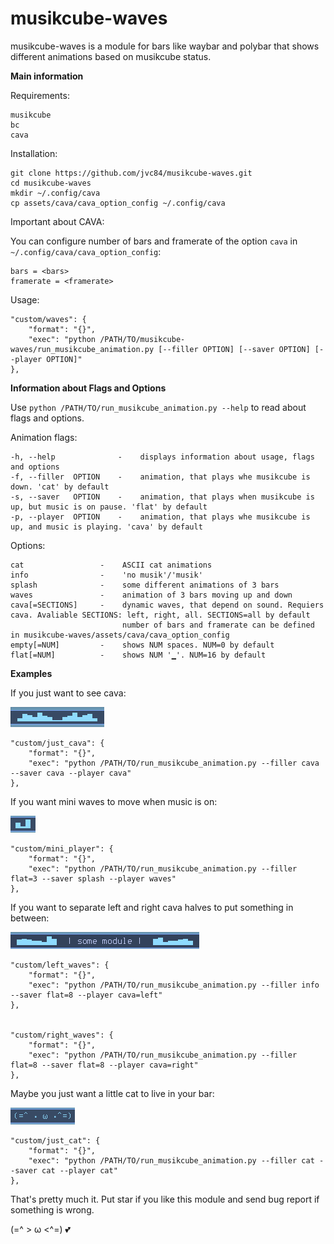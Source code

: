 # musikcube-waves

musikcube-waves is a module for bars like waybar and polybar that shows different animations based on musikcube status.

**Main information**

Requirements:

```
musikcube
bc
cava
```

Installation:

```
git clone https://github.com/jvc84/musikcube-waves.git
cd musikcube-waves
mkdir ~/.config/cava
cp assets/cava/cava_option_config ~/.config/cava
```

Important about CAVA:

You can configure number of bars and framerate of the option ```cava``` in ```~/.config/cava/cava_option_config```:

```
bars = <bars>
framerate = <framerate>
```

Usage:
```
"custom/waves": {
    "format": "{}",
    "exec": "python /PATH/TO/musikcube-waves/run_musikcube_animation.py [--filler OPTION] [--saver OPTION] [--player OPTION]"
},
```
 
**Information about Flags and Options**

Use ```python /PATH/TO/run_musikcube_animation.py --help``` to read about flags and options.


Animation flags:
```
-h, --help              -    displays information about usage, flags and options
-f, --filler  OPTION    -    animation, that plays whe musikcube is down. 'cat' by default
-s, --saver   OPTION    -    animation, that plays when musikcube is up, but music is on pause. 'flat' by default
-p, --player  OPTION    -    animation, that plays whe musikcube is up, and music is playing. 'cava' by default
```         

Options:
```
cat                 -    ASCII cat animations
info                -    'no musik'/'musik' 
splash              -    some different animations of 3 bars
waves               -    animation of 3 bars moving up and down
cava[=SECTIONS]     -    dynamic waves, that depend on sound. Requiers cava. Avaliable SECTIONS: left, right, all. SECTIONS=all by default
                         number of bars and framerate can be defined in musikcube-waves/assets/cava/cava_option_config
empty[=NUM]         -    shows NUM spaces. NUM=0 by default
flat[=NUM]          -    shows NUM '▁'. NUM=16 by default

```

**Examples**

If you just want to see cava:

![plot](doc/images/cava_example.png)

```
"custom/just_cava": {
    "format": "{}",
    "exec": "python /PATH/TO/run_musikcube_animation.py --filler cava --saver cava --player cava"
},
```

If you want mini waves to move when music is on:

![plot](doc/images/waves_example.png)

```
"custom/mini_player": {
    "format": "{}",
    "exec": "python /PATH/TO/run_musikcube_animation.py --filler flat=3 --saver splash --player waves"
},
```

If you want to separate left and right cava halves to put something in between:

![plot](doc/images/double_cava_example.png)

```
"custom/left_waves": {
    "format": "{}",
    "exec": "python /PATH/TO/run_musikcube_animation.py --filler info --saver flat=8 --player cava=left"
},


"custom/right_waves": {
    "format": "{}",
    "exec": "python /PATH/TO/run_musikcube_animation.py --filler flat=8 --saver flat=8 --player cava=right"
},
```

Maybe you just want a little cat to live in your bar:  

![plot](doc/images/cat_example.png)

```
"custom/just_cat": {
    "format": "{}",
    "exec": "python /PATH/TO/run_musikcube_animation.py --filler cat --saver cat --player cat"
},
```

That's pretty much it. Put star if you like this module and send bug report if something is wrong.

(=^ > ω <^=) :two_hearts:

